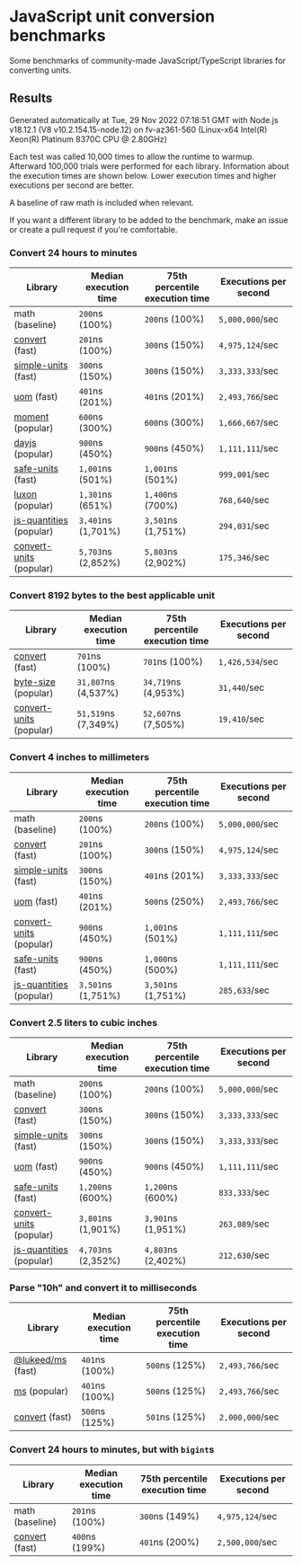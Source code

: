 # JavaScript unit conversion benchmarks

Some benchmarks of community-made JavaScript/TypeScript libraries for converting units.

## Results

<!-- beginblock(results) -->

Generated automatically at Tue, 29 Nov 2022 07:18:51 GMT with Node.js v18.12.1 (V8 v10.2.154.15-node.12) on fv-az361-560 (Linux-x64 Intel(R) Xeon(R) Platinum 8370C CPU @ 2.80GHz)

Each test was called 10,000 times to allow the runtime to warmup.
Afterward 100,000 trials were performed for each library.
Information about the execution times are shown below.
Lower execution times and higher executions per second are better.

A baseline of raw math is included when relevant.

If you want a different library to be added to the benchmark, make an issue or create a pull request if you're comfortable.

### Convert 24 hours to minutes

| Library                                                            | Median execution time | 75th percentile execution time | Executions per second |
| ------------------------------------------------------------------ | --------------------- | ------------------------------ | --------------------- |
| math (baseline)                                                    | `200`ns (100%)        | `200`ns (100%)                 | `5,000,000`/sec       |
| [convert](https://npmjs.com/package/convert) (fast)                | `201`ns (100%)        | `300`ns (150%)                 | `4,975,124`/sec       |
| [simple-units](https://npmjs.com/package/simple-units) (fast)      | `300`ns (150%)        | `300`ns (150%)                 | `3,333,333`/sec       |
| [uom](https://npmjs.com/package/uom) (fast)                        | `401`ns (201%)        | `401`ns (201%)                 | `2,493,766`/sec       |
| [moment](https://npmjs.com/package/moment) (popular)               | `600`ns (300%)        | `600`ns (300%)                 | `1,666,667`/sec       |
| [dayjs](https://npmjs.com/package/dayjs) (popular)                 | `900`ns (450%)        | `900`ns (450%)                 | `1,111,111`/sec       |
| [safe-units](https://npmjs.com/package/safe-units) (fast)          | `1,001`ns (501%)      | `1,001`ns (501%)               | `999,001`/sec         |
| [luxon](https://npmjs.com/package/luxon) (popular)                 | `1,301`ns (651%)      | `1,400`ns (700%)               | `768,640`/sec         |
| [js-quantities](https://npmjs.com/package/js-quantities) (popular) | `3,401`ns (1,701%)    | `3,501`ns (1,751%)             | `294,031`/sec         |
| [convert-units](https://npmjs.com/package/convert-units) (popular) | `5,703`ns (2,852%)    | `5,803`ns (2,902%)             | `175,346`/sec         |

### Convert 8192 bytes to the best applicable unit

| Library                                                            | Median execution time | 75th percentile execution time | Executions per second |
| ------------------------------------------------------------------ | --------------------- | ------------------------------ | --------------------- |
| [convert](https://npmjs.com/package/convert) (fast)                | `701`ns (100%)        | `701`ns (100%)                 | `1,426,534`/sec       |
| [byte-size](https://npmjs.com/package/byte-size) (popular)         | `31,807`ns (4,537%)   | `34,719`ns (4,953%)            | `31,440`/sec          |
| [convert-units](https://npmjs.com/package/convert-units) (popular) | `51,519`ns (7,349%)   | `52,607`ns (7,505%)            | `19,410`/sec          |

### Convert 4 inches to millimeters

| Library                                                            | Median execution time | 75th percentile execution time | Executions per second |
| ------------------------------------------------------------------ | --------------------- | ------------------------------ | --------------------- |
| math (baseline)                                                    | `200`ns (100%)        | `200`ns (100%)                 | `5,000,000`/sec       |
| [convert](https://npmjs.com/package/convert) (fast)                | `201`ns (100%)        | `300`ns (150%)                 | `4,975,124`/sec       |
| [simple-units](https://npmjs.com/package/simple-units) (fast)      | `300`ns (150%)        | `401`ns (201%)                 | `3,333,333`/sec       |
| [uom](https://npmjs.com/package/uom) (fast)                        | `401`ns (201%)        | `500`ns (250%)                 | `2,493,766`/sec       |
| [convert-units](https://npmjs.com/package/convert-units) (popular) | `900`ns (450%)        | `1,001`ns (501%)               | `1,111,111`/sec       |
| [safe-units](https://npmjs.com/package/safe-units) (fast)          | `900`ns (450%)        | `1,000`ns (500%)               | `1,111,111`/sec       |
| [js-quantities](https://npmjs.com/package/js-quantities) (popular) | `3,501`ns (1,751%)    | `3,501`ns (1,751%)             | `285,633`/sec         |

### Convert 2.5 liters to cubic inches

| Library                                                            | Median execution time | 75th percentile execution time | Executions per second |
| ------------------------------------------------------------------ | --------------------- | ------------------------------ | --------------------- |
| math (baseline)                                                    | `200`ns (100%)        | `200`ns (100%)                 | `5,000,000`/sec       |
| [convert](https://npmjs.com/package/convert) (fast)                | `300`ns (150%)        | `300`ns (150%)                 | `3,333,333`/sec       |
| [simple-units](https://npmjs.com/package/simple-units) (fast)      | `300`ns (150%)        | `300`ns (150%)                 | `3,333,333`/sec       |
| [uom](https://npmjs.com/package/uom) (fast)                        | `900`ns (450%)        | `900`ns (450%)                 | `1,111,111`/sec       |
| [safe-units](https://npmjs.com/package/safe-units) (fast)          | `1,200`ns (600%)      | `1,200`ns (600%)               | `833,333`/sec         |
| [convert-units](https://npmjs.com/package/convert-units) (popular) | `3,801`ns (1,901%)    | `3,901`ns (1,951%)             | `263,089`/sec         |
| [js-quantities](https://npmjs.com/package/js-quantities) (popular) | `4,703`ns (2,352%)    | `4,803`ns (2,402%)             | `212,630`/sec         |

### Parse "10h" and convert it to milliseconds

| Library                                                   | Median execution time | 75th percentile execution time | Executions per second |
| --------------------------------------------------------- | --------------------- | ------------------------------ | --------------------- |
| [@lukeed/ms](https://npmjs.com/package/@lukeed/ms) (fast) | `401`ns (100%)        | `500`ns (125%)                 | `2,493,766`/sec       |
| [ms](https://npmjs.com/package/ms) (popular)              | `401`ns (100%)        | `500`ns (125%)                 | `2,493,766`/sec       |
| [convert](https://npmjs.com/package/convert) (fast)       | `500`ns (125%)        | `501`ns (125%)                 | `2,000,000`/sec       |

### Convert 24 hours to minutes, but with `bigint`s

| Library                                             | Median execution time | 75th percentile execution time | Executions per second |
| --------------------------------------------------- | --------------------- | ------------------------------ | --------------------- |
| math (baseline)                                     | `201`ns (100%)        | `300`ns (149%)                 | `4,975,124`/sec       |
| [convert](https://npmjs.com/package/convert) (fast) | `400`ns (199%)        | `401`ns (200%)                 | `2,500,000`/sec       |

<!-- endblock(results) -->
